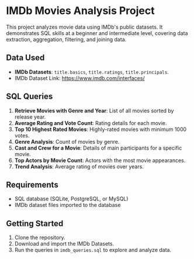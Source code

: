 # IMDb Movies Analysis Project

This project analyzes movie data using IMDb's public datasets. It demonstrates SQL skills at a beginner and intermediate level, covering data extraction, aggregation, filtering, and joining data.

## Data Used
- **IMDb Datasets**: `title.basics`, `title.ratings`, `title.principals`.
- IMDb Dataset Link: https://www.imdb.com/interfaces/

## SQL Queries
1. **Retrieve Movies with Genre and Year**: List of all movies sorted by release year.
2. **Average Rating and Vote Count**: Rating details for each movie.
3. **Top 10 Highest Rated Movies**: Highly-rated movies with minimum 1000 votes.
4. **Genre Analysis**: Count of movies by genre.
5. **Cast and Crew for a Movie**: Details of main participants for a specific movie.
6. **Top Actors by Movie Count**: Actors with the most movie appearances.
7. **Trend Analysis**: Average rating of movies over years.

## Requirements
- SQL database (SQLite, PostgreSQL, or MySQL)
- IMDb dataset files imported to the database

## Getting Started
1. Clone the repository.
2. Download and import the IMDb Datasets.
3. Run the queries in `imdb_queries.sql` to explore and analyze data.